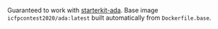 Guaranteed to work with [starterkit-ada](https://github.com/icfpcontest2020/starterkit-ada).
Base image `icfpcontest2020/ada:latest` built automatically from `Dockerfile.base`.
